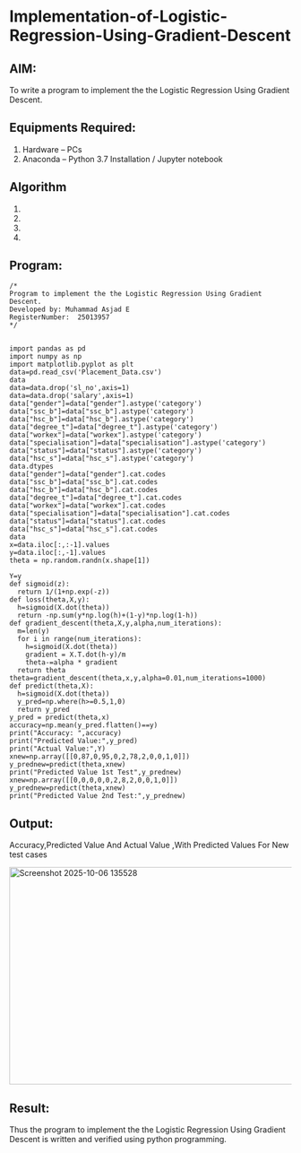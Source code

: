 # Implementation-of-Logistic-Regression-Using-Gradient-Descent

## AIM:
To write a program to implement the the Logistic Regression Using Gradient Descent.

## Equipments Required:
1. Hardware – PCs
2. Anaconda – Python 3.7 Installation / Jupyter notebook

## Algorithm
1. 
2. 
3. 
4. 

## Program:
```
/*
Program to implement the the Logistic Regression Using Gradient Descent.
Developed by: Muhammad Asjad E
RegisterNumber:  25013957
*/


import pandas as pd 
import numpy as np 
import matplotlib.pyplot as plt 
data=pd.read_csv('Placement_Data.csv')   
data 
data=data.drop('sl_no',axis=1) 
data=data.drop('salary',axis=1) 
data["gender"]=data["gender"].astype('category') 
data["ssc_b"]=data["ssc_b"].astype('category') 
data["hsc_b"]=data["hsc_b"].astype('category') 
data["degree_t"]=data["degree_t"].astype('category') 
data["workex"]=data["workex"].astype('category') 
data["specialisation"]=data["specialisation"].astype('category') 
data["status"]=data["status"].astype('category') 
data["hsc_s"]=data["hsc_s"].astype('category') 
data.dtypes 
data["gender"]=data["gender"].cat.codes 
data["ssc_b"]=data["ssc_b"].cat.codes 
data["hsc_b"]=data["hsc_b"].cat.codes 
data["degree_t"]=data["degree_t"].cat.codes 
data["workex"]=data["workex"].cat.codes 
data["specialisation"]=data["specialisation"].cat.codes 
data["status"]=data["status"].cat.codes 
data["hsc_s"]=data["hsc_s"].cat.codes 
data 
x=data.iloc[:,:-1].values 
y=data.iloc[:,-1].values 
theta = np.random.randn(x.shape[1]) 

Y=y 
def sigmoid(z): 
  return 1/(1+np.exp(-z)) 
def loss(theta,X,y): 
  h=sigmoid(X.dot(theta)) 
  return -np.sum(y*np.log(h)+(1-y)*np.log(1-h)) 
def gradient_descent(theta,X,y,alpha,num_iterations): 
  m=len(y) 
  for i in range(num_iterations): 
    h=sigmoid(X.dot(theta)) 
    gradient = X.T.dot(h-y)/m 
    theta-=alpha * gradient 
  return theta 
theta=gradient_descent(theta,x,y,alpha=0.01,num_iterations=1000) 
def predict(theta,X): 
  h=sigmoid(X.dot(theta)) 
  y_pred=np.where(h>=0.5,1,0) 
  return y_pred  
y_pred = predict(theta,x) 
accuracy=np.mean(y_pred.flatten()==y) 
print("Accuracy: ",accuracy) 
print("Predicted Value:",y_pred) 
print("Actual Value:",Y)
xnew=np.array([[0,87,0,95,0,2,78,2,0,0,1,0]]) 
y_prednew=predict(theta,xnew) 
print("Predicted Value 1st Test",y_prednew) 
xnew=np.array([[0,0,0,0,0,2,8,2,0,0,1,0]]) 
y_prednew=predict(theta,xnew) 
print("Predicted Value 2nd Test:",y_prednew)

```

## Output:


Accuracy,Predicted Value And Actual Value ,With Predicted Values For New test cases

<img width="1013" height="388" alt="Screenshot 2025-10-06 135528" src="https://github.com/user-attachments/assets/8b0e7dc5-6225-4407-a04f-d618da918093" />



## Result:
Thus the program to implement the the Logistic Regression Using Gradient Descent is written and verified using python programming.

